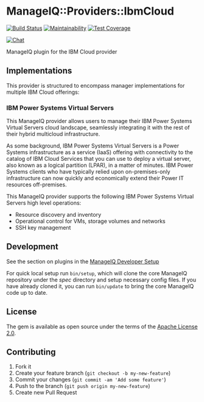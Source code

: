 # ManageIQ::Providers::IbmCloud

[![Build Status](https://travis-ci.com/ManageIQ/manageiq-providers-ibm_cloud.svg?branch=master)](https://travis-ci.com/github/ManageIQ/manageiq-providers-ibm_cloud)
[![Maintainability](https://api.codeclimate.com/v1/badges/41e71ad240a79b0be9d9/maintainability)](https://codeclimate.com/github/ManageIQ/manageiq-providers-ibm_cloud/maintainability)
[![Test Coverage](https://api.codeclimate.com/v1/badges/41e71ad240a79b0be9d9/test_coverage)](https://codeclimate.com/github/ManageIQ/manageiq-providers-ibm_cloud/test_coverage)

[![Chat](https://badges.gitter.im/Join%20Chat.svg)](https://gitter.im/ManageIQ/manageiq-providers-ibm_cloud?utm_source=badge&utm_medium=badge&utm_campaign=pr-badge&utm_content=badge)

ManageIQ plugin for the IBM Cloud provider

## Implementations

This provider is structured to encompass manager implementations for multiple
IBM Cloud offerings:

### IBM Power Systems Virtual Servers

This ManageIQ provider allows users to manage their IBM Power Systems Virtual
Servers cloud landscape, seamlessly integrating it with the rest of their
hybrid multicloud infrastructure.

As some background, IBM Power Systems Virtual Servers is a Power Systems
infrastructure as a service (IaaS) offering with connectivity to the catalog
of IBM Cloud Services that you can use to deploy a virtual server, also known
as a logical partition (LPAR), in a matter of minutes. IBM Power Systems
clients who have typically relied upon on-premises-only infrastructure can now
quickly and economically extend their Power IT resources off-premises.

This ManageIQ provider supports the following IBM Power Systems Virtual Servers
high level operations:

- Resource discovery and inventory
- Operational control for VMs, storage volumes and networks
- SSH key management

## Development

See the section on plugins in the [ManageIQ Developer Setup](http://manageiq.org/docs/guides/developer_setup/plugins)

For quick local setup run `bin/setup`, which will clone the core ManageIQ repository under the *spec* directory and setup necessary config files. If you have already cloned it, you can run `bin/update` to bring the core ManageIQ code up to date.

## License

The gem is available as open source under the terms of the [Apache License 2.0](http://www.apache.org/licenses/LICENSE-2.0).

## Contributing

1. Fork it
2. Create your feature branch (`git checkout -b my-new-feature`)
3. Commit your changes (`git commit -am 'Add some feature'`)
4. Push to the branch (`git push origin my-new-feature`)
5. Create new Pull Request
